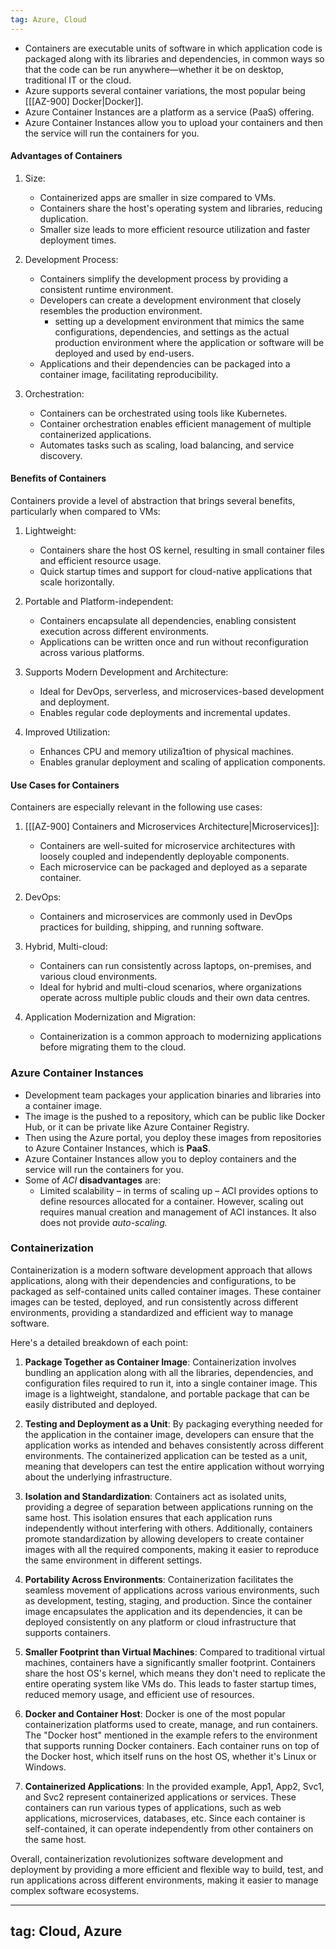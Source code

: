 ```yaml
---
tag: Azure, Cloud
---
```


- Containers are executable units of software in which application code is packaged along with its libraries and dependencies, in common ways so that the code can be run anywhere—whether it be on desktop, traditional IT or the cloud.
- Azure supports several container variations, the most popular being [[[AZ-900] Docker|Docker]].
- Azure Container Instances are a platform as a service (PaaS) offering.
- Azure Container Instances allow you to upload your containers and then the service will run the containers for you.

#### Advantages of Containers

1. Size:
   - Containerized apps are smaller in size compared to VMs.
   - Containers share the host's operating system and libraries, reducing duplication.
   - Smaller size leads to more efficient resource utilization and faster deployment times.

2. Development Process:
   - Containers simplify the development process by providing a consistent runtime environment.
   - Developers can create a development environment that closely resembles the production environment.
	   - setting up a development environment that mimics the same configurations, dependencies, and settings as the actual production environment where the application or software will be deployed and used by end-users.
   - Applications and their dependencies can be packaged into a container image, facilitating reproducibility.

3. Orchestration:
   - Containers can be orchestrated using tools like Kubernetes.
   - Container orchestration enables efficient management of multiple containerized applications.
   - Automates tasks such as scaling, load balancing, and service discovery.

#### Benefits of Containers

Containers provide a level of abstraction that brings several benefits, particularly when compared to VMs:

1. Lightweight:
   - Containers share the host OS kernel, resulting in small container files and efficient resource usage.
   - Quick startup times and support for cloud-native applications that scale horizontally.

2. Portable and Platform-independent:
   - Containers encapsulate all dependencies, enabling consistent execution across different environments.
   - Applications can be written once and run without reconfiguration across various platforms.

3. Supports Modern Development and Architecture:
   - Ideal for DevOps, serverless, and microservices-based development and deployment.
   - Enables regular code deployments and incremental updates.

4. Improved Utilization:
   - Enhances CPU and memory utiliza1tion of physical machines.
   - Enables granular deployment and scaling of application components.



#### Use Cases for Containers

Containers are especially relevant in the following use cases:

1. [[[AZ-900] Containers and Microservices Architecture|Microservices]]:
   - Containers are well-suited for microservice architectures with loosely coupled and independently deployable components.
   - Each microservice can be packaged and deployed as a separate container.

2. DevOps:
   - Containers and microservices are commonly used in DevOps practices for building, shipping, and running software.

3. Hybrid, Multi-cloud:
   - Containers can run consistently across laptops, on-premises, and various cloud environments.
   - Ideal for hybrid and multi-cloud scenarios, where organizations operate across multiple public clouds and their own data centres.

4. Application Modernization and Migration:
   - Containerization is a common approach to modernizing applications before migrating them to the cloud.

### Azure Container Instances
- Development team packages your application binaries and libraries into a container image.
- The image is the pushed to a repository, which can be public like Docker Hub, or it can be private like Azure Container Registry.
- Then using the Azure portal, you deploy these images from repositories to Azure Container Instances, which is **PaaS**.
- Azure Container Instances allow you to deploy containers and the service will run the containers for you.
- Some of _ACI_ **disadvantages** are:
	- Limited scalability – in terms of scaling up – ACI provides options to define resources allocated for a container. However, scaling out requires manual creation and management of ACI instances. It also does not provide _auto-scaling._

### Containerization 
Containerization is a modern software development approach that allows applications, along with their dependencies and configurations, to be packaged as self-contained units called container images. These container images can be tested, deployed, and run consistently across different environments, providing a standardized and efficient way to manage software.

Here's a detailed breakdown of each point:

1. **Package Together as Container Image**: Containerization involves bundling an application along with all the libraries, dependencies, and configuration files required to run it, into a single container image. This image is a lightweight, standalone, and portable package that can be easily distributed and deployed.

2. **Testing and Deployment as a Unit**: By packaging everything needed for the application in the container image, developers can ensure that the application works as intended and behaves consistently across different environments. The containerized application can be tested as a unit, meaning that developers can test the entire application without worrying about the underlying infrastructure.

3. **Isolation and Standardization**: Containers act as isolated units, providing a degree of separation between applications running on the same host. This isolation ensures that each application runs independently without interfering with others. Additionally, containers promote standardization by allowing developers to create container images with all the required components, making it easier to reproduce the same environment in different settings.

4. **Portability Across Environments**: Containerization facilitates the seamless movement of applications across various environments, such as development, testing, staging, and production. Since the container image encapsulates the application and its dependencies, it can be deployed consistently on any platform or cloud infrastructure that supports containers.

5. **Smaller Footprint than Virtual Machines**: Compared to traditional virtual machines, containers have a significantly smaller footprint. Containers share the host OS's kernel, which means they don't need to replicate the entire operating system like VMs do. This leads to faster startup times, reduced memory usage, and efficient use of resources.

6. **Docker and Container Host**: Docker is one of the most popular containerization platforms used to create, manage, and run containers. The "Docker host" mentioned in the example refers to the environment that supports running Docker containers. Each container runs on top of the Docker host, which itself runs on the host OS, whether it's Linux or Windows.

7. **Containerized Applications**: In the provided example, App1, App2, Svc1, and Svc2 represent containerized applications or services. These containers can run various types of applications, such as web applications, microservices, databases, etc. Since each container is self-contained, it can operate independently from other containers on the same host.

Overall, containerization revolutionizes software development and deployment by providing a more efficient and flexible way to build, test, and run applications across different environments, making it easier to manage complex software ecosystems.

---
tag: Cloud, Azure
---
